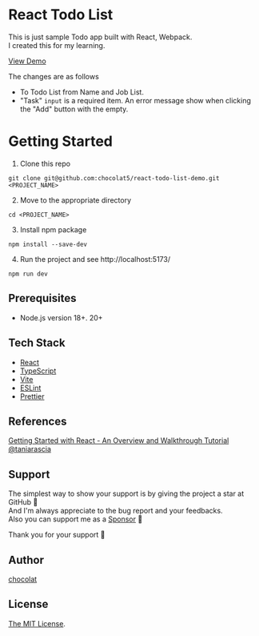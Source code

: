 # React Todo List

This is just sample Todo app built with React, Webpack.  
I created this for my learning.

[View Demo](https://chocolat5.github.io/react-todo-list-demo/)

The changes are as follows

- To Todo List from Name and Job List.
- "Task" `input` is a required item. An error message show when clicking the "Add" button with the empty.

# Getting Started

1. Clone this repo

```
git clone git@github.com:chocolat5/react-todo-list-demo.git <PROJECT_NAME>
```

2. Move to the appropriate directory

```
cd <PROJECT_NAME>
```

3. Install npm package

```
npm install --save-dev
```

4. Run the project and see http://localhost:5173/

```
npm run dev
```

## Prerequisites

- Node.js version 18+. 20+

## Tech Stack

- [React](https://react.dev/)
- [TypeScript](https://www.typescriptlang.org/)
- [Vite](https://vitejs.dev/)
- [ESLint](https://eslint.org/)
- [Prettier](https://prettier.io/)

## References

[Getting Started with React - An Overview and Walkthrough Tutorial](https://www.taniarascia.com/getting-started-with-react/)  
[@taniarascia](https://github.com/taniarascia)

## Support

The simplest way to show your support is by giving the project a star at GitHub 🌟  
And I'm always appreciate to the bug report and your feedbacks.  
Also you can support me as a [Sponsor](https://github.com/sponsors/chocolat5) 🫶

Thank you for your support 💛

## Author

[chocolat](https://github.com/chocolat5)

## License

[The MIT License](https://opensource.org/licenses/MIT).
